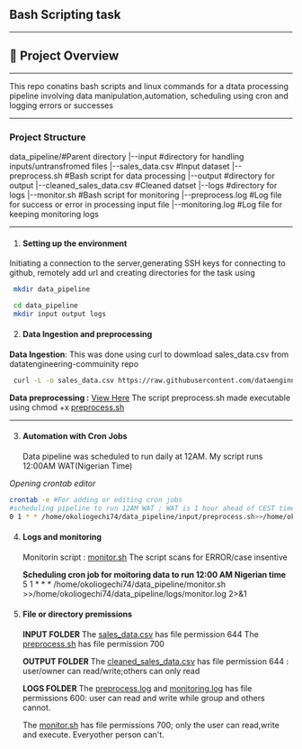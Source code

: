 ## **Bash Scripting task**
***
## 📌 **Project Overview**
***
This repo conatins bash scripts and linux commands for a dtata processing pipeline involving data manipulation,automation, scheduling using cron and logging errors or successes
***
### **Project Structure**
data_pipeline/#Parent directory
|--input #directory for handling inputs/untransfromed files
  |--sales_data.csv #Input dataset
  |--preprocess.sh #Bash script for data processing
|--output #directory for output
  |--cleaned_sales_data.csv #Cleaned datset 
|--logs #directory for logs
  |--monitor.sh #Bash script for monitoring 
  |--preprocess.log #Log file for success or error in processing input file
  |--monitoring.log #Log file for keeping monitoring logs
  ***
1. #### **Setting up the environment**
  Initiating a connection to the server,generating SSH keys for connecting to github, remotely add url and creating            directories for the task using
  ```bash
   mkdir data_pipeline

   cd data_pipeline
   mkdir input output logs
 ```
2. #### **Data Ingestion and preprocessing**
  **Data Ingestion**: This was done using curl to dowmload sales_data.csv from datatengineering-commuinity repo
  ```bash
   curl -L -o sales_data.csv https://raw.githubusercontent.com/dataenginneering-community/launchpad/main/Linux.sales_data.csv
   ```
  **Data preprocessing :** [View Here](input/preprocess.sh)
    The script preprocess.sh made executable using chmod +x [preprocess.sh](input/preprocess.sh)
***
3. #### **Automation with Cron Jobs**
   Data pipeline was scheduled to run daily at 12AM.
   My script runs 12:00AM WAT(Nigerian Time)

  *Opening crontab editor*
  ```bash
  crontab -e #For adding or editing cron jobs
  #scheduling pipeline to run 12AM WAT ; WAT is 1 hour ahead of CEST time
  0 1 * * /home/okoliogechi74/data_pipeline/input/preprocess.sh>>/home/okoliogechi74/data_pipeline/output/preprocess.log 2>&1
  ```
4. #### **Logs and monitoring**
   Monitorin script : [monitor.sh](logs/monitor.sh)
   The script scans for ERROR/case insentive

   **Scheduling cron job for moitoring data to run 12:00 AM Nigerian time**
    5 1 * * * /home/okoliogechi74/data_pipeline/monitor.sh >>/home/okoliogechi74/data_pipeline/logs/monitor.log 2>&1
5. #### **File or directory premissions**
   **INPUT FOLDER**
   The [sales_data.csv](input/sales_data.csv) has file permission 644
   The [preprocess.sh](input/preprocess.sh) has file permission 700

   **OUTPUT FOLDER**
   The [cleaned_sales_data.csv](output/cleaned_sales_data.csv) has file permission 644 : user/owner can read/write;others       can only read

   **LOGS FOLDER**
   The [preprocess.log](logs/preprocess.log) and [monitoring.log](logs/monitoring.log) has file permissions 600: user can       read and write while group and others cannot.

   The [monitor.sh](logs/monitor.sh) has file permissions 700; only the user can read,write and execute. Everyother person      can't.
